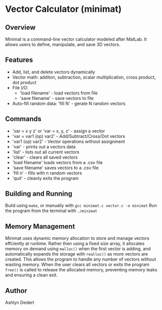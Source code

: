 # Vector Calculator (minimat)

## Overview
Minimat is a command-line vector calculator modeled after MatLab.
It allows users to define, manipulate, and save 3D vectors.

## Features
- Add, list, and delete vectors dynamically
- Vector math: additon, subtraction, scalar multiplication, cross product, dot product
- File I/O:
    - 'load filename' - load vectors from file
    - 'save filename' - save vectors to file
- Auto-fill random data: 'fill N' - gerate N random vectors

## Commands
- 'var = x y z' or 'var = x, y, z' - assign a vector
- 'var = var1 (op) var2' - Add/Subtract/Cross/Dot vectors
- 'var1 (op) var2' - Vector operations without assignment
- 'var' - prints out a vectors data
- 'list' - lists out all current vectors
- 'clear' - clears all saved vectors
- 'load filename' loads vectors from a .csv file
- 'save filename' saves vectors to a .csv file
- 'fill n' - fills with n random vectors
- 'quit' - cleanly exits the program

## Building and Running
Build using `make`, or manually with `gcc minimat.c vector.c -o minimat`
Run the program from the terminal with `./minimat`

## Memory Management
Minimat uses dynamic memory allocation to store and manage vectors effciently at runtime. Rather then using a fixed size array, it allocates memory on demand using `malloc()` when the first vector is adding, and automatically expands the storage with `realloc()` as more vectors are created. This allows the program to handle any number of vectors without wasting memory. When the user clears all vectors or exits the program `free()` is called to release the allocated memory, preventing memory leaks and ensuring a clean exit.

## Author
Ashlyn Dedert
